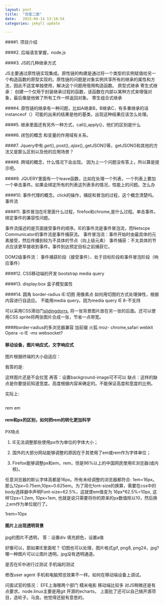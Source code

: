```yaml
---
layout: post
title:  "百度二面"
date:   2015-04-14 13:10:54
categories: jekyll update

---
```


####1. 项目介绍

<!-- more -->

####2. 后端语言掌握，node.js

####3. JS的几种继承方式

JS主要通过原性链实现集成。原性链的构建是通过将一个类型的实例赋值给另一个构造函数的原型实现的。原性链的问题是对象实例共享所有的继承的属性和方法，因此不适宜单独使用，解决这个问题用借用构造函数。
原型式继承
寄生式继承： 创建一个仅用于封装继承过程的函数，该函数在内部以某种方式来增强对象，最后像是他做了所有工作一样返回对象。
寄生组合式继承

####4. 原性链的继承有一种问题，比如A继承B，B继承C，有多重继承的话instanceof（）可能的出来的结果是他的基类，出现这种结果应该怎么处理。


####5. 继承里面还有另外一种方式，call(),apply()，他们的区别是什么

####6. 闭包的概念
和变量的作用域有关系。

####7. Jquery中有$.get(),$.post(),$.ajax(),$.getJSON()等，getJSON()和其他的方法又是那么区别以及他的应用场景？

####8. 跨域的概念，什么情况下会出现。
因为上一个问题没有答上，所以算是提示吧。

####9. JQUERY里面有一个leave函数，比如在处理一个列表，一个列表上要加一个单击事件。如果会绑定所有的列表这列表多的情况，性能上的问题。怎么办

####10. 事件代理的概念。click的操作，捕捉和冒泡的过程，这个概念清楚吗。
事件流

####11. 事件冒泡在IE里面什么过程，firefox和chrome,是什么过程。单击事件。绑定事件的兼容性问题。

事件流描述的是页面接受事件的顺序。IE的事件流是事件冒泡流，而Netscpe Communicator的事件流是事件捕获流。
事件冒泡流：事件开始时由最具体的元素接受，然后传播到较为不具体的节点（向上级元素）
事件捕获：不太具体的节点应该更早接收到事件。事件到达预定目标之前捕获它。

DOM2级事件流： 事件捕获阶段（接受事件）、处于目标阶段和事件冒泡阶段（响应事件）



####12. CSS移动端的开发
bootstrap
media query

####13. display:box
盒子模型属性

####14. 圆角
border-radius
IE:切图
用像素点 
如何用切图的方式处理弹性，根据内容进行自适应。
不能用media query。因为media query IE 8-不支持

可以采用CSS滑动门[slidingdorrs](https://css-tricks.com/examples/Sprites+SlidingDoors-Button/), 将一张背景图片放在另一张的后面。还可以使用CSS sprite将两张图片合成一张，节省一点带宽。

####border-radius的多浏览器兼容
加前缀
火狐 moz-
chrome,safari webkit
Opera -o
IE -ms websocket?

#### 移动设备，图片响应式，文字响应式
图片根据终端的大小自适应：


我答的是:
<div style="width:100%">
	<img>
</div>
这样图片还是不会拉宽
再答：设置background-image可不可以
缺点：这样的缺点是你要提前知道宽度。高度根据内容来确定的。不能保证高度和宽度的比例。

实际上:
<div>
	<img style="width:100%">
</div>

rem em 

#### rem和px的区别，如何把rem的转化更加科学
PX特点

1. IE无法调整那些使用px作为单位的字体大小；

2. 国外的大部分网站能够调整的原因在于其使用了em或rem作为字体单位；

3. Firefox能够调整px和em，rem，但是96%以上的中国网民使用IE浏览器(或内核)。

任意浏览器的默认字体高都是16px。所有未经调整的浏览器都符合: 1em=16px。那么12px=0.75em,10px=0.625em。为了简化font-size的换算，需要在css中的body选择器中声明Font-size=62.5%，这就使em值变为 16px*62.5%=10px, 这样12px=1.2em, 10px=1em, 也就是说只需要将你的原来的px数值除以10，然后换上em作为单位就行了。

1rem=10px


#### 图片上出现透明背景

jpg的图片不透明，
答：设置div 填充颜色，设置a值

好像可以，那如果IE里面呢？
切图也可以处理，图片格式gif, png8, png24，jpg?哪一种图片可以让图片透明。jpg没有透明通道。

是否在IE中进行过测试
手机端的测试

修改user agent 手机和电脑预览效果不一样。如何在移动端设备上调试。

问面试官的情况：
EFE上海哪两个部门
糯米电影
移动端比较多
对JS稍微还是有点要求。node.linux主要是用git
开源的echarts，
上面批了还可以自己搞开源项目，造轮子。马良。他觉得还挺有意思的。

